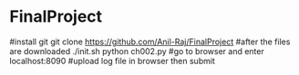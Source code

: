 # FinalProject
#install git
git clone https://github.com/Anil-Raj/FinalProject
#after the files are downloaded
./init.sh
python ch002.py
#go to browser and enter localhost:8090
#upload log file in browser then submit
